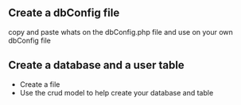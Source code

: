 ## Create a dbConfig file

copy and paste whats on the dbConfig.php file and use on your own dbConfig file

## Create a database and a user table

- Create a file
- Use the crud model to help create your database and table